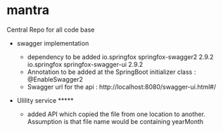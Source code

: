 # mantra
Central Repo for all code base

* swagger implementation 
 	* dependency to be added
		<dependency>
			<groupId>io.springfox</groupId>
			<artifactId>springfox-swagger2</artifactId>
			<version>2.9.2</version>
		</dependency>
		<dependency>
			<groupId>io.springfox</groupId>
			<artifactId>springfox-swagger-ui</artifactId>
			<version>2.9.2</version>
		</dependency>
 	*  Annotation to be added at the SpringBoot initializer class  : @EnableSwagger2
 	*  Swagger url for the api : http://localhost:8080/swagger-ui.html#/

* Ulility service *****
	 *  added API which copied the file from one location to another.
		<br/>Assumption is that file name would be containing yearMonth

	
